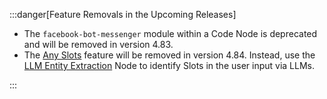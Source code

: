 

:::danger[Feature Removals in the Upcoming Releases]

  - The `facebook-bot-messenger` module within a Code Node is deprecated and will be removed in version 4.83.
  - The [Any Slots](https://docs.cognigy.com/ai/empower/nlu/slots-and-lexicons/any-slots/) feature will be removed in version 4.84. Instead, use the [LLM Entity Extraction](https://docs.cognigy.com/ai/nodes/other-nodes/llm-entity-extract/) Node to identify Slots in the user input via LLMs.

:::

